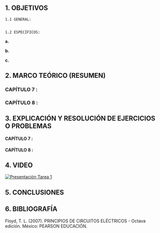 ## 1.	OBJETIVOS

	1.1	GENERAL: 


	1.2	ESPECÍFICOS:

**a.**	
		
**b.**	

**c.**	

## 2.	MARCO TEÓRICO (RESUMEN)

### CAPÍTULO 7 :

### CAPÍTULO 8 : 
	
		

## 3.	EXPLICACIÓN Y RESOLUCIÓN DE EJERCICIOS O PROBLEMAS

#### **CAPÍTULO 7 :**



#### **CAPÍTULO 8 :**



## 4. VIDEO
			
[![Presentación Tarea 1](https://img.youtube.com/vi/2iV6VzArCmY/0.jpg)](https://www.youtube.com/watch?v=2iV6VzArCmY)
	
## 5.	CONCLUSIONES
        

## 6.	BIBLIOGRAFÍA

Floyd, T. L. (2007). PRINCIPIOS DE CIRCUITOS ELÉCTRICOS - Octava edición. México: PEARSON EDUCACIÓN.

